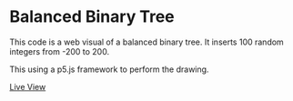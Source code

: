 # Balanced Binary Tree
This code is a web visual of a balanced binary tree. It inserts 100 random integers from -200 to 200.

This using a p5.js framework to perform the drawing.

[Live View](https://tweety79rw.github.io/Binary-Tree-Vis/)
